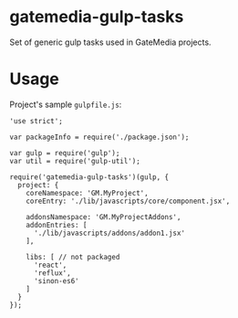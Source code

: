 # gatemedia-gulp-tasks

Set of generic gulp tasks used in GateMedia projects.


# Usage

Project's sample `gulpfile.js`:

    'use strict';

    var packageInfo = require('./package.json');

    var gulp = require('gulp');
    var util = require('gulp-util');

    require('gatemedia-gulp-tasks')(gulp, {
      project: {
        coreNamespace: 'GM.MyProject',
        coreEntry: './lib/javascripts/core/component.jsx',

        addonsNamespace: 'GM.MyProjectAddons',
        addonEntries: [
          './lib/javascripts/addons/addon1.jsx'
        ],

        libs: [ // not packaged
          'react',
          'reflux',
          'sinon-es6'
        ]
      }
    });
